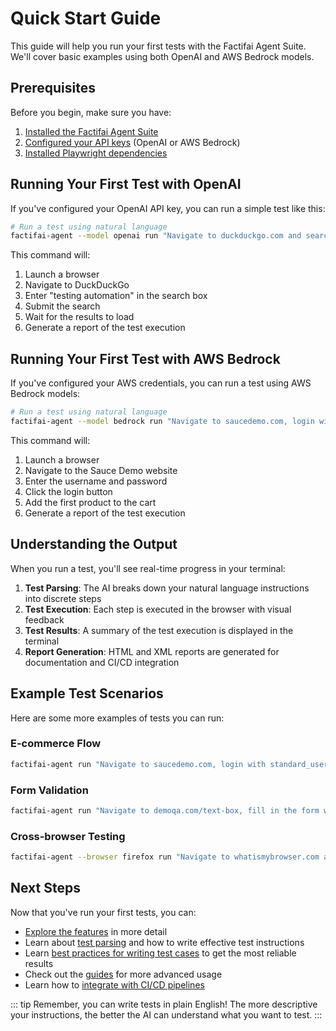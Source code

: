 # Quick Start Guide

This guide will help you run your first tests with the Factifai Agent Suite. We'll cover basic examples using both OpenAI and AWS Bedrock models.

## Prerequisites

Before you begin, make sure you have:

1. [Installed the Factifai Agent Suite](/getting-started/installation)
2. [Configured your API keys](/getting-started/installation#configuring-api-keys) (OpenAI or AWS Bedrock)
3. [Installed Playwright dependencies](/getting-started/installation#installing-playwright-dependencies)

## Running Your First Test with OpenAI

If you've configured your OpenAI API key, you can run a simple test like this:

```bash
# Run a test using natural language
factifai-agent --model openai run "Navigate to duckduckgo.com and search for 'testing automation'"
```

This command will:
1. Launch a browser
2. Navigate to DuckDuckGo
3. Enter "testing automation" in the search box
4. Submit the search
5. Wait for the results to load
6. Generate a report of the test execution

## Running Your First Test with AWS Bedrock

If you've configured your AWS credentials, you can run a test using AWS Bedrock models:

```bash
# Run a test using natural language
factifai-agent --model bedrock run "Navigate to saucedemo.com, login with standard_user/secret_sauce, and add the first product to cart"
```

This command will:
1. Launch a browser
2. Navigate to the Sauce Demo website
3. Enter the username and password
4. Click the login button
5. Add the first product to the cart
6. Generate a report of the test execution

## Understanding the Output

When you run a test, you'll see real-time progress in your terminal:

1. **Test Parsing**: The AI breaks down your natural language instructions into discrete steps
2. **Test Execution**: Each step is executed in the browser with visual feedback
3. **Test Results**: A summary of the test execution is displayed in the terminal
4. **Report Generation**: HTML and XML reports are generated for documentation and CI/CD integration

## Example Test Scenarios

Here are some more examples of tests you can run:

### E-commerce Flow

```bash
factifai-agent run "Navigate to saucedemo.com, login with standard_user/secret_sauce, add all products to cart, go to checkout, fill in First Name: John, Last Name: Doe, Zip: 12345, and complete the purchase"
```

### Form Validation

```bash
factifai-agent run "Navigate to demoqa.com/text-box, fill in the form with name 'Test User', email 'test@example.com', current address '123 Test St', permanent address '456 Perm Ave', and submit the form. Verify the submitted information appears below the form."
```

### Cross-browser Testing

```bash
factifai-agent --browser firefox run "Navigate to whatismybrowser.com and take a screenshot"
```

## Next Steps

Now that you've run your first tests, you can:

- [Explore the features](/features/) in more detail
- Learn about [test parsing](/features/test-parsing) and how to write effective test instructions
- Learn [best practices for writing test cases](/guides/writing-test-cases) to get the most reliable results
- Check out the [guides](/guides/) for more advanced usage
- Learn how to [integrate with CI/CD pipelines](/guides/ci-cd-integration)

::: tip
Remember, you can write tests in plain English! The more descriptive your instructions, the better the AI can understand what you want to test.
:::
